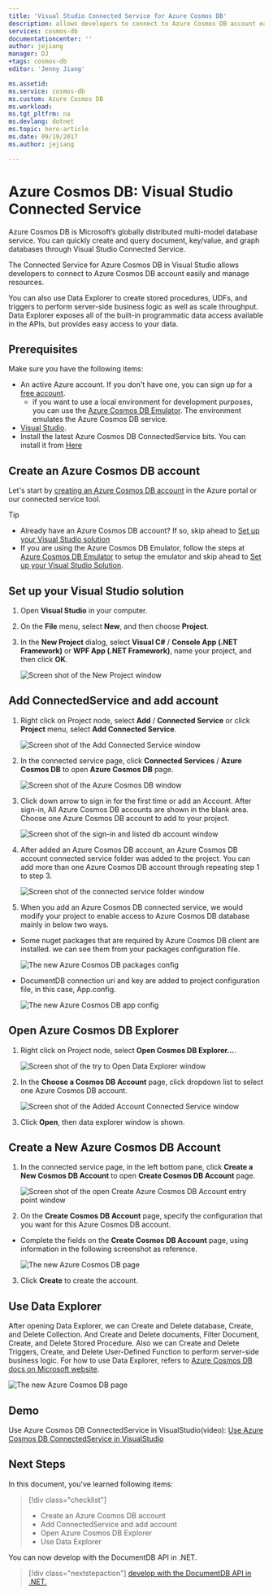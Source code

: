 ```yaml
---
title: 'Visual Studio Connected Service for Azure Cosmos DB'
description: allows developers to connect to Azure Cosmos DB account easily and manage resources through Visual Studio Connected Service
services: cosmos-db
documentationcenter: ''
author: jejiang
manager: DJ
+tags: cosmos-db 
editor: 'Jenny Jiang'

ms.assetid: 
ms.service: cosmos-db
ms.custom: Azure Cosmos DB 
ms.workload: 
ms.tgt_pltfrm: na
ms.devlang: dotnet
ms.topic: hero-article
ms.date: 09/19/2017
ms.author: jejiang

---
```

# Azure Cosmos DB: Visual Studio Connected Service

Azure Cosmos DB is Microsoft’s globally distributed multi-model database service. You can quickly create and query document, key/value, and graph databases through Visual Studio Connected Service. 

The Connected Service for Azure Cosmos DB in Visual Studio allows developers to connect to Azure Cosmos DB account easily and manage resources.

You can also use Data Explorer to create stored procedures, UDFs, and triggers to perform server-side business logic as well as scale throughput. Data Explorer exposes all of the built-in programmatic data access available in the APIs, but provides easy access to your data.

## Prerequisites

Make sure you have the following items:

* An active Azure account. If you don't have one, you can sign up for a [free account](https://azure.microsoft.com/free/). 
    * if you want to use a local environment for development purposes, you can use the [Azure Cosmos DB Emulator](local-emulator.md). The environment emulates the Azure Cosmos DB service.
* [Visual Studio](http://www.visualstudio.com/).
* Install the latest Azure Cosmos DB ConnectedService bits. You can install it from [Here](https://go.microsoft.com/fwlink/?linkid=858709)

## Create an Azure Cosmos DB account

Let's start by [creating an Azure Cosmos DB account](create-documentdb-dotnet.md) in the Azure portal or our connected service tool.

> [!TIP]
> * Already have an Azure Cosmos DB account? If so, skip ahead to [Set up your Visual Studio solution](#SetupVS)
> * If you are using the Azure Cosmos DB Emulator, follow the steps at [Azure Cosmos DB Emulator](local-emulator.md) to setup the emulator and skip ahead to [Set up your Visual Studio Solution](#SetupVS). 
>
>

## <a id="SetupVS"></a>Set up your Visual Studio solution
1. Open **Visual Studio** in your computer.
2. On the **File** menu, select **New**, and then choose **Project**.
3. In the **New Project** dialog, select **Visual C#** / **Console App (.NET Framework)** or **WPF App (.NET Framework)**, name your project, and then click **OK**.

    ![Screen shot of the New Project window](./media/connected-service/connected-service-new-project.png)

## Add ConnectedService and add account
1. Right click on Project node, select **Add** / **Connected Service** or click **Project** menu, select **Add Connected Service**.

    ![Screen shot of the Add Connected Service window](./media/connected-service/connected-service-add-connectedservice-rightclick.png)
2. In the connected service page, click **Connected Services** / **Azure Cosmos DB** to open **Azure Cosmos DB** page.

    ![Screen shot of the Azure Cosmos DB window](./media/connected-service/connected-service-choose-azure-cosmosdb.png)
3. Click down arrow to sign in for the first time or add an Account. After sign-in, All Azure Cosmos DB accounts are shown in the blank area. Choose one Azure Cosmos DB account to add to your project.

    ![Screen shot of the sign-in and listed db account window](./media/connected-service/connected-service-add-db-account.png)
4. After added an Azure Cosmos DB account, an Azure Cosmos DB account connected service folder was added to the project. You can add more than one Azure Cosmos DB account through repeating step 1 to step 3.

    ![Screen shot of the connected service folder window](./media/connected-service/connected-service-add-connectedservice-folder.png)

5. When you add an Azure Cosmos DB connected service, we would modify your project to enable access to Azure Cosmos DB database mainly in below two ways.

* Some nuget packages that are required by Azure Cosmos DB client are installed. we can see them from your packages configuration file. 

    ![The new Azure Cosmos DB packages config](./media/connected-service/connected-service-packages-config.png)   
    
* DocumentDB connection uri and key are added to project configuration file, in this case, App.config. 

    ![The new Azure Cosmos DB app config](./media/connected-service/connected-service-app-config.png) 

## Open Azure Cosmos DB Explorer
1. Right click on Project node, select **Open Cosmos DB Explorer...**.

    ![Screen shot of the try to Open Data Explorer window](./media/connected-service/connected-service-right-click-open-data-exporer.png)
2. In the **Choose a Cosmos DB Account** page, click dropdown list to select one Azure Cosmos DB account.

    ![Screen shot of the Added Account Connected Service window](./media/connected-service/connected-service-open-explorer.png)
3. Click **Open**, then data explorer window is shown.

## Create a New Azure Cosmos DB Account
1. In the connected service page, in the left bottom pane, click **Create a New Cosmos DB Account** to open **Create Cosmos DB Account** page.

    ![Screen shot of the open Create Azure Cosmos DB Account entry point window](./media/connected-service/connected-service-click-new-db-account.png)
2. On the **Create Cosmos DB Account** page, specify the configuration that you want for this Azure Cosmos DB account.

* Complete the fields on the **Create Cosmos DB Account** page, using information in the following screenshot as reference. 
 
   ![The new Azure Cosmos DB page](./media/connected-service/connected-service-create-new-account.png)        
3. Click **Create** to create the account.

## Use Data Explorer

After opening Data Explorer, we can Create and Delete database, Create, and Delete Collection. And Create and Delete documents, Filter Document, Create, and Delete Stored Procedure. Also we can  Create and Delete Triggers, Create, and Delete User-Defined Function to perform server-side business logic. For how to use Data Explorer, refers to [Azure Cosmos DB docs on Microsoft website](https://docs.microsoft.com/en-us/azure/cosmos-db/).

![The new Azure Cosmos DB page](./media/connected-service/connected-service-dataexplorerui.png)

## Demo

Use Azure Cosmos DB ConnectedService in VisualStudio(video): [Use Azure Cosmos DB ConnectedService in VisualStudio](https://go.microsoft.com/fwlink/?linkid=858711)

## Next Steps
In this document, you've learned following items:

> [!div class="checklist"]
> * Create an Azure Cosmos DB account
> * Add ConnectedService and add account
> * Open Azure Cosmos DB Explorer
> * Use Data Explorer

You can now develop with the DocumentDB API in .NET.

> [!div class="nextstepaction"]
> [develop with the DocumentDB API in .NET.](tutorial-develop-documentdb-dotnet.md)


